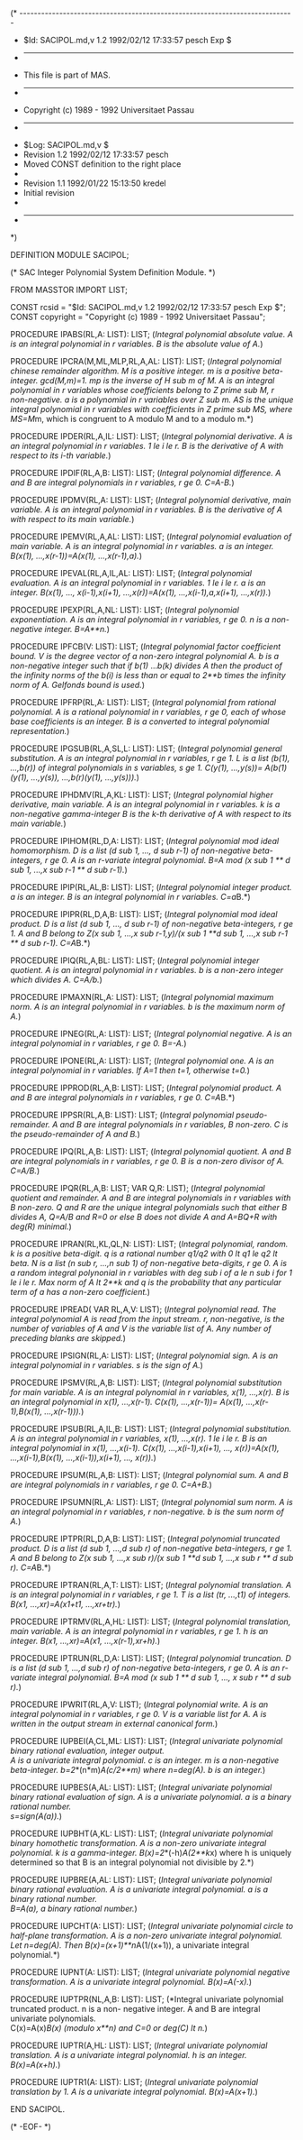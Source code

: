 (* ----------------------------------------------------------------------------
 * $Id: SACIPOL.md,v 1.2 1992/02/12 17:33:57 pesch Exp $
 * ----------------------------------------------------------------------------
 * This file is part of MAS.
 * ----------------------------------------------------------------------------
 * Copyright (c) 1989 - 1992 Universitaet Passau
 * ----------------------------------------------------------------------------
 * $Log: SACIPOL.md,v $
 * Revision 1.2  1992/02/12  17:33:57  pesch
 * Moved CONST definition to the right place
 *
 * Revision 1.1  1992/01/22  15:13:50  kredel
 * Initial revision
 *
 * ----------------------------------------------------------------------------
 *)

DEFINITION MODULE SACIPOL;

(* SAC Integer Polynomial System Definition Module. *)



FROM MASSTOR IMPORT LIST;

CONST rcsid = "$Id: SACIPOL.md,v 1.2 1992/02/12 17:33:57 pesch Exp $";
CONST copyright = "Copyright (c) 1989 - 1992 Universitaet Passau";



PROCEDURE IPABS(RL,A: LIST): LIST;
(*Integral polynomial absolute value.  A is an integral polynomial in
r variables.  B is the absolute value of A.*)


PROCEDURE IPCRA(M,ML,MLP,RL,A,AL: LIST): LIST;
(*Integral polynomial chinese remainder algorithm.  M is a positive
integer.  m is a positive beta-integer.  gcd(M,m)=1.  mp is the
inverse of H sub m of M.  A is an integral polynomial in r variables
whose coefficients belong to Z prime sub M, r non-negative.  a is a
polynomial in r variables over Z sub m.  AS is the unique integral
polynomial in r variables with coefficients in Z prime sub MS, where
MS=M*m, which is congruent to A modulo M and to a modulo m.*)


PROCEDURE IPDER(RL,A,IL: LIST): LIST;
(*Integral polynomial derivative.  A is an integral polynomial in r
variables.  1 le i le r.  B is the derivative of A with respect to
its i-th variable.*)


PROCEDURE IPDIF(RL,A,B: LIST): LIST;
(*Integral polynomial difference.  A and B are integral polynomials in
r variables, r ge 0.  C=A-B.*)


PROCEDURE IPDMV(RL,A: LIST): LIST;
(*Integral polynomial derivative, main variable.  A is an integral
polynomial in r variables.  B is the derivative of A with respect to
its main variable.*)


PROCEDURE IPEMV(RL,A,AL: LIST): LIST;
(*Integral polynomial evaluation of main variable.  A is an integral
polynomial in r variables.  a is an integer.
B(x(1), ...,x(r-1))=A(x(1), ...,x(r-1),a).*)


PROCEDURE IPEVAL(RL,A,IL,AL: LIST): LIST;
(*Integral polynomial evaluation.  A is an integral polynomial
in r variables.  1 le i le r.  a is an integer.  B(x(1), ...,
x(i-1),x(i+1), ...,x(r))=A(x(1), ...,x(i-1),a,x(i+1), ...,x(r)).*)


PROCEDURE IPEXP(RL,A,NL: LIST): LIST;
(*Integral polynomial exponentiation.  A is an integral polynomial in
r variables, r ge 0.  n is a non-negative integer.  B=A**n.*)


PROCEDURE IPFCB(V: LIST): LIST;
(*Integral polynomial factor coefficient bound.  V is the degree vector
of a non-zero integral polynomial A.  b is a non-negative integer such
that if b(1)* ...*b(k) divides A then the product of the infinity norms
of the b(i) is less than or equal to 2**b times the infinity norm of A.
Gelfonds bound is used.*)


PROCEDURE IPFRP(RL,A: LIST): LIST;
(*Integral polynomial from rational polynomial.  A is a rational
polynomial in r variables, r ge 0, each of whose base coefficients is
an integer.  B is a converted to integral polynomial representation.*)


PROCEDURE IPGSUB(RL,A,SL,L: LIST): LIST;
(*Integral polynomial general substitution.  A is an integral
polynomial in r variables, r ge 1.  L is a list (b(1), ...,b(r)) of
integral polynomials in s variables, s ge 1.  C(y(1), ...,y(s))=
A(b(1)(y(1), ...,y(s)), ...,b(r)(y(1), ...,y(s))).*)


PROCEDURE IPHDMV(RL,A,KL: LIST): LIST;
(*Integral polynomial higher derivative, main variable.  A is an
integral polynomial in r variables.  k is a non-negative
gamma-integer B is the k-th derivative of A with respect to its main
variable.*)


PROCEDURE IPIHOM(RL,D,A: LIST): LIST;
(*Integral polynomial mod ideal homomorphism.  D is a list (d sub 1, ...,
d sub r-1) of non-negative beta-integers, r ge 0.  A is an r-variate 
integral polynomial.  B=A mod (x sub 1 ** d sub 1, ...,x sub
r-1 ** d sub r-1).*)


PROCEDURE IPIP(RL,AL,B: LIST): LIST;
(*Integral polynomial integer product.  a is an integer.  B is an
integral polynomial in r variables.  C=a*B.*)


PROCEDURE IPIPR(RL,D,A,B: LIST): LIST;
(*Integral polynomial mod ideal product.  D is a list (d sub 1, ...,
d sub r-1) of non-negative beta-integers, r ge 1.  A and B belong to
Z(x sub 1, ...,x sub r-1,y)/(x sub 1 **d sub 1, ...,x sub r-1 ** d
sub r-1).  C=A*B.*)


PROCEDURE IPIQ(RL,A,BL: LIST): LIST;
(*Integral polynomial integer quotient.  A is an integral polynomial
in r variables.  b is a non-zero integer which divides A.  C=A/b.*)


PROCEDURE IPMAXN(RL,A: LIST): LIST;
(*Integral polynomial maximum norm.  A is an integral polynomial
in r variables.  b is the maximum norm of A.*)


PROCEDURE IPNEG(RL,A: LIST): LIST;
(*Integral polynomial negative.  A is an integral polynomial in r
variables, r ge 0.  B=-A.*)


PROCEDURE IPONE(RL,A: LIST): LIST;
(*Integral polynomial one.  A is an integral polynomial in r
variables.  If A=1 then t=1, otherwise t=0.*)


PROCEDURE IPPROD(RL,A,B: LIST): LIST;
(*Integral polynomial product.  A and B are integral polynomials in r
variables, r ge 0.  C=A*B.*)


PROCEDURE IPPSR(RL,A,B: LIST): LIST;
(*Integral polynomial pseudo-remainder.  A and B are integral
polynomials in r variables, B non-zero.  C is the pseudo-remainder
of A and B.*)


PROCEDURE IPQ(RL,A,B: LIST): LIST;
(*Integral polynomial quotient.  A and B are integral polynomials in
r variables, r ge 0.  B is a non-zero divisor of A.  C=A/B.*)


PROCEDURE IPQR(RL,A,B: LIST; VAR Q,R: LIST);
(*Integral polynomial quotient and remainder.  A and B are integral
polynomials in r variables with B non-zero.  Q and R are the unique
integral polynomials such that either B divides A, Q=A/B and R=0 or
else B does not divide A and A=BQ+R with deg(R) minimal.*)


PROCEDURE IPRAN(RL,KL,QL,N: LIST): LIST;
(*Integral polynomial, random.  k is a positive beta-digit.  q is a
rational number q1/q2 with 0 lt q1 le q2 lt beta.  N is a list
(n sub r, ...,n sub 1) of non-negative beta-digits, r ge 0.  A is a
random integral polynonial in r variables with deg sub i of a le n
sub i for 1 le i le r.  Max norm of A lt 2**k and q is the
probability that any particular term of a has a non-zero coefficient.*)


PROCEDURE IPREAD( VAR RL,A,V: LIST);
(*Integral polynomial read.  The integral polynomial A is read from the
input stream.  r, non-negative, is the number of variables of A and V
is the variable list of A.  Any number of preceding blanks are skipped.*)


PROCEDURE IPSIGN(RL,A: LIST): LIST;
(*Integral polynomial sign.  A is an integral polynomial in r
variables.  s is the sign of A.*)


PROCEDURE IPSMV(RL,A,B: LIST): LIST;
(*Integral polynomial substitution for main variable.  A is an
integral polynomial in r variables, x(1), ...,x(r).  B is an
integral polynomial in x(1), ...,x(r-1).  C(x(1), ...,x(r-1))=
A(x(1), ...,x(r-1),B(x(1), ...,x(r-1))).*)


PROCEDURE IPSUB(RL,A,IL,B: LIST): LIST;
(*Integral polynomial substitution.  A is an integral polynomial in
r variables, x(1), ...,x(r).  1 le i le r.  B is an integral
polynomial in x(1), ...,x(i-1).  C(x(1), ...,x(i-1),x(i+1), ...,
x(r))=A(x(1), ...,x(i-1),B(x(1), ...,x(i-1)),x(i+1), ..., x(r)).*)


PROCEDURE IPSUM(RL,A,B: LIST): LIST;
(*Integral polynomial sum.  A and B are integral polynomials in r
variables, r ge 0.  C=A+B.*)


PROCEDURE IPSUMN(RL,A: LIST): LIST;
(*Integral polynomial sum norm.  A is an integral polynomial in r
variables, r non-negative.  b is the sum norm of A.*)


PROCEDURE IPTPR(RL,D,A,B: LIST): LIST;
(*Integral polynomial truncated product.  D is a list (d sub 1, ...,d sub r)
of non-negative beta-integers, r ge 1.  A and B belong to
Z(x sub 1, ...,x sub r)/(x sub 1 **d sub 1, ...,x sub r ** d sub r).
C=A*B.*)


PROCEDURE IPTRAN(RL,A,T: LIST): LIST;
(*Integral polynomial translation.  A is an integral polynomial in r
variables, r ge 1.  T is a list (tr, ...,t1) of integers.
B(x1, ...,xr)=A(x1+t1, ...,xr+tr).*)


PROCEDURE IPTRMV(RL,A,HL: LIST): LIST;
(*Integral polynomial translation, main variable.  A is an integral
polynomial in r variables, r ge 1.  h is an integer.
B(x1, ...,xr)=A(x1, ...,x(r-1),xr+h).*)


PROCEDURE IPTRUN(RL,D,A: LIST): LIST;
(*Integral polynomial truncation.  D is a list (d sub 1, ...,d sub r)
of non-negative beta-integers, r ge 0.  A is an r-variate integral
polynomial.  B=A mod (x sub 1 ** d sub 1, ..., x sub r ** d sub r).*)


PROCEDURE IPWRIT(RL,A,V: LIST);
(*Integral polynomial write.  A is an integral polynomial in r
variables, r ge 0.  V is a variable list for A.  A is written
in the output stream in external canonical form.*)


PROCEDURE IUPBEI(A,CL,ML: LIST): LIST;
(*Integral univariate polynomial binary rational evaluation, integer output.  
A is a univariate integral polynomial.  c is an integer.  m is a 
non-negative beta-integer.  b=2**(n*m)*A(c/2**m) where n=deg(A).
b is an integer.*)


PROCEDURE IUPBES(A,AL: LIST): LIST;
(*Integral univariate polynomial binary rational evaluation of sign.
A is a univariate polynomial.  a is a binary rational number.  
s=sign(A(a)).*)


PROCEDURE IUPBHT(A,KL: LIST): LIST;
(*Integral univariate polynomial binary homothetic transformation.  A
is a non-zero univariate integral polynomial.  k is a gamma-integer.
B(x)=2**(-h)*A(2**k*x) where h is uniquely determined so that B is
an integral polynomial not divisible by 2.*)


PROCEDURE IUPBRE(A,AL: LIST): LIST;
(*Integral univariate polynomial binary rational evaluation.  A is a
univariate integral polynomial.  a is a binary rational number.  
B=A(a), a binary rational number.*)


PROCEDURE IUPCHT(A: LIST): LIST;
(*Integral univariate polynomial circle to half-plane transformation.
A is a non-zero univariate integral polynomial.  Let n=deg(A).  Then
B(x)=(x+1)**n*A(1/(x+1)), a univariate integral polynomial.*)


PROCEDURE IUPNT(A: LIST): LIST;
(*Integral univariate polynomial negative transformation.  A is a 
univariate integral polynomial.  B(x)=A(-x).*)


PROCEDURE IUPTPR(NL,A,B: LIST): LIST;
(*Integral univariate polynomial truncated product.  n is a non-
negative integer.  A and B are integral univariate polynomials.  
C(x)=A(x)*B(x) (modulo x**n) and C=0 or deg(C) lt n.*)


PROCEDURE IUPTR(A,HL: LIST): LIST;
(*Integral univariate polynomial translation.  A is a univariate
integral polynomial.  h is an integer.  B(x)=A(x+h).*)


PROCEDURE IUPTR1(A: LIST): LIST;
(*Integral univariate polynomial translation by 1.  A is a univariate
integral polynomial.  B(x)=A(x+1).*)


END SACIPOL.


(* -EOF- *)
